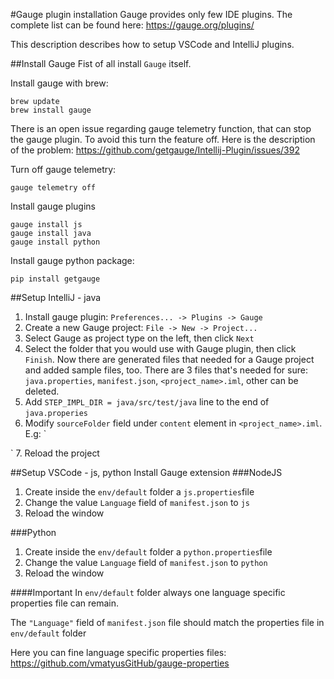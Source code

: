 #Gauge plugin installation
Gauge provides only few IDE plugins. The complete list can be found here: https://gauge.org/plugins/

This description describes how to setup VSCode and IntelliJ plugins.

##Install Gauge
Fist of all install `Gauge` itself.

Install gauge with brew:
```shell script
brew update
brew install gauge
```
There is an open issue regarding gauge telemetry function, that can stop the gauge plugin. To avoid this turn the feature off.  Here is the description of the problem: https://github.com/getgauge/Intellij-Plugin/issues/392

Turn off gauge telemetry:
```shell script
gauge telemetry off
```
Install gauge plugins
```shell script
gauge install js
gauge install java
gauge install python
```

Install gauge python package:
```shell script
pip install getgauge
```

##Setup IntelliJ - java
1. Install gauge plugin: `Preferences... -> Plugins -> Gauge`
2. Create a new Gauge project: `File -> New -> Project...`
3. Select Gauge as project type on the left, then click `Next`
4. Select the folder that you would use with Gauge plugin, then click `Finish`. Now there are generated files that needed for a Gauge project and added sample files, too. There are 3 files that's needed for sure: `java.properties`, `manifest.json`, `<project_name>.iml`, other can be deleted.
5. Add `STEP_IMPL_DIR = java/src/test/java` line to the end of `java.properies`
6. Modify `sourceFolder` field under `content` element in `<project_name>.iml`. E.g: 
 `
<sourceFolder url="file://$MODULE_DIR$/java/src/test/java" isTestSource="false" />
`
7. Reload the project

##Setup VSCode - js, python
Install Gauge extension
###NodeJS
1. Create inside the `env/default` folder a `js.properties`file
2. Change the value `Language` field of `manifest.json` to `js`
3. Reload the window

###Python
1. Create inside the `env/default` folder a `python.properties`file
2. Change the value `Language` field of `manifest.json` to `python`
3. Reload the window

####Important
In `env/default` folder always one language specific properties file can remain.

The `"Language"` field of `manifest.json` file should match the properties file in `env/default` folder

Here you can fine language specific properties files:
https://github.com/vmatyusGitHub/gauge-properties
